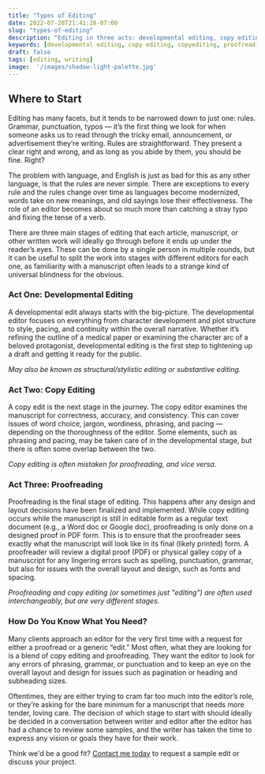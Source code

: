 ```yaml
---
title: "Types of Editing"
date: 2022-07-28T21:41:28-07:00
slug: "types-of-editing"
description: "Editing in three acts: developmental editing, copy editing, and proofreading."
keywords: [developmental editing, copy editing, copyediting, proofreading, getting started]
draft: false
tags: [editing, writing]
image:  '/images/shadow-light-palette.jpg'
---
```


## Where to Start

Editing has many facets, but it tends to be narrowed down to just one: rules. Grammar, punctuation, typos — it’s the first thing we look for when someone asks us to read through the tricky email, announcement, or advertisement they’re writing. Rules are straightforward. They present a clear right and wrong, and as long as you abide by them, you should be fine. Right?

The problem with language, and English is just as bad for this as any other language, is that the rules are never simple. There are exceptions to every rule and the rules change over time as languages become modernized, words take on new meanings, and old sayings lose their effectiveness. The role of an editor becomes about so much more than catching a stray typo and fixing the tense of a verb.

There are three main stages of editing that each article, manuscript, or other written work will ideally go through before it ends up under the reader’s eyes. These can be done by a single person in multiple rounds, but it can be useful to split the work into stages with different editors for each one, as familiarity with a manuscript often leads to a strange kind of universal blindness for the obvious. 

### Act One: Developmental Editing

A developmental edit always starts with the big-picture. The developmental editor focuses on everything from character development and plot structure to style, pacing, and continuity within the overall narrative. Whether it’s refining the outline of a medical paper or examining the character arc of a beloved protagonist, developmental editing is the first step to tightening up a draft and getting it ready for the public. 

*May also be known as structural/stylistic editing or substantive editing.*

### Act Two: Copy Editing

A copy edit is the next stage in the journey. The copy editor examines the manuscript for correctness, accuracy, and consistency. This can cover issues of word choice, jargon, wordiness, phrasing, and pacing — depending on the thoroughness of the editor. Some elements, such as phrasing and pacing, may be taken care of in the developmental stage, but there is often some overlap between the two.

*Copy editing is often mistaken for proofreading, and vice versa.*

### Act Three: Proofreading

Proofreading is the final stage of editing. This happens after any design and layout decisions have been finalized and implemented. While copy editing occurs while the manuscript is still in editable form as a regular text document (e.g., a Word doc or Google doc), proofreading is only done on a designed proof in PDF form. This is to ensure that the proofreader sees exactly what the manuscript will look like in its final (likely printed) form. A proofreader will review a digital proof (PDF) or physical galley copy of a manuscript for any lingering errors such as spelling, punctuation, grammar, but also for issues with the overall layout and design, such as fonts and spacing.

*Proofreading and copy editing (or sometimes just "editing") are often used interchangeably, but are very different stages.*

### How Do You Know What You Need?

Many clients approach an editor for the very first time with a request for either a proofread or a generic “edit.” Most often, what they are looking for is a blend of copy editing and proofreading. They want the editor to look for any errors of phrasing, grammar, or punctuation and to keep an eye on the overall layout and design for issues such as pagination or heading and subheading sizes.

Oftentimes, they are either trying to cram far too much into the editor’s role, or they’re asking for the bare minimum for a manuscript that needs more tender, loving care. The decision of which stage to start with should ideally be decided in a conversation between writer and editor after the editor has had a chance to review some samples, and the writer has taken the time to express any vision or goals they have for their work.

Think we'd be a good fit? [Contact me today](mailto:elisebbt@gmail.com) to request a sample edit or discuss your project.